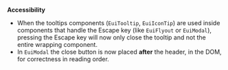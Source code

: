 **Accessibility**

- When the tooltips components (`EuiTooltip`, `EuiIconTip`) are used inside components that handle the Escape key (like `EuiFlyout` or `EuiModal`), pressing the Escape key will now only close the tooltip and not the entire wrapping component.
- In `EuiModal` the close button is now placed **after** the header, in the DOM, for correctness in reading order.
